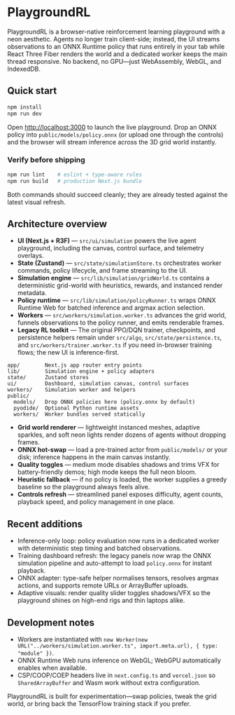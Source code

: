 # PlaygroundRL

PlaygroundRL is a browser-native reinforcement learning playground with a neon aesthetic. Agents no longer train client-side; instead, the UI streams observations to an ONNX Runtime policy that runs entirely in your tab while React Three Fiber renders the world and a dedicated worker keeps the main thread responsive. No backend, no GPU—just WebAssembly, WebGL, and IndexedDB.

## Quick start

```bash
npm install
npm run dev
```

Open <http://localhost:3000> to launch the live playground. Drop an ONNX policy into `public/models/policy.onnx` (or upload one through the controls) and the browser will stream inference across the 3D grid world instantly.

### Verify before shipping

```bash
npm run lint    # eslint + type-aware rules
npm run build   # production Next.js bundle
```

Both commands should succeed cleanly; they are already tested against the latest visual refresh.

## Architecture overview

- **UI (Next.js + R3F)** — `src/ui/simulation` powers the live agent playground, including the canvas, control surface, and telemetry overlays.
- **State (Zustand)** — `src/state/simulationStore.ts` orchestrates worker commands, policy lifecycle, and frame streaming to the UI.
- **Simulation engine** — `src/lib/simulation/gridWorld.ts` contains a deterministic grid-world with heuristics, rewards, and instanced render metadata.
- **Policy runtime** — `src/lib/simulation/policyRunner.ts` wraps ONNX Runtime Web for batched inference and argmax action selection.
- **Workers** — `src/workers/simulation.worker.ts` advances the grid world, funnels observations to the policy runner, and emits renderable frames.
- **Legacy RL toolkit** — The original PPO/DQN trainer, checkpoints, and persistence helpers remain under `src/algo`, `src/state/persistence.ts`, and `src/workers/trainer.worker.ts` if you need in-browser training flows; the new UI is inference-first.

```text
app/        Next.js app router entry points
lib/        Simulation engine + policy adapters
state/      Zustand stores
ui/         Dashboard, simulation canvas, control surfaces
workers/    Simulation worker and helpers
public/
  models/   Drop ONNX policies here (policy.onnx by default)
  pyodide/  Optional Python runtime assets
  workers/  Worker bundles served statically
```

- **Grid world renderer** — lightweight instanced meshes, adaptive sparkles, and soft neon lights render dozens of agents without dropping frames.
- **ONNX hot-swap** — load a pre-trained actor from `public/models/` or your disk; inference happens in the main canvas instantly.
- **Quality toggles** — medium mode disables shadows and trims VFX for battery-friendly demos; high mode keeps the full neon bloom.
- **Heuristic fallback** — if no policy is loaded, the worker supplies a greedy baseline so the playground always feels alive.
- **Controls refresh** — streamlined panel exposes difficulty, agent counts, playback speed, and policy management in one place.

## Recent additions

- Inference-only loop: policy evaluation now runs in a dedicated worker with deterministic step timing and batched observations.
- Training dashboard refresh: the legacy panels now wrap the ONNX simulation pipeline and auto-attempt to load `policy.onnx` for instant playback.
- ONNX adapter: type-safe helper normalises tensors, resolves argmax actions, and supports remote URLs or ArrayBuffer uploads.
- Adaptive visuals: render quality slider toggles shadows/VFX so the playground shines on high-end rigs and thin laptops alike.

## Development notes

- Workers are instantiated with `new Worker(new URL("../workers/simulation.worker.ts", import.meta.url), { type: "module" })`.
- ONNX Runtime Web runs inference on WebGL; WebGPU automatically enables when available.
- CSP/COOP/COEP headers live in `next.config.ts` and `vercel.json` so `SharedArrayBuffer` and Wasm work without extra configuration.

PlaygroundRL is built for experimentation—swap policies, tweak the grid world, or bring back the TensorFlow training stack if you prefer.
